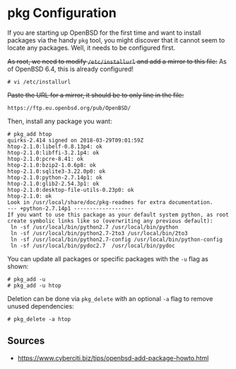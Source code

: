 # pkg Configuration

If you are starting up OpenBSD for the first time and want to install packages via the handy `pkg` tool, you might discover that it cannot seem to locate any packages. Well, it needs to be configured first.

~~As root, we need to modify `/etc/installurl` and add a mirror to this file:~~ As of OpenBSD 6.4, this is already configured!

```
# vi /etc/installurl
```

~~Paste the URL for a mirror, it should be to only line in the file:~~

```
https://ftp.eu.openbsd.org/pub/OpenBSD/
```

Then, install any package you want:

```
# pkg_add htop
quirks-2.414 signed on 2018-03-29T09:01:59Z
htop-2.1.0:libelf-0.8.13p4: ok
htop-2.1.0:libffi-3.2.1p4: ok
htop-2.1.0:pcre-8.41: ok
htop-2.1.0:bzip2-1.0.6p8: ok
htop-2.1.0:sqlite3-3.22.0p0: ok
htop-2.1.0:python-2.7.14p1: ok
htop-2.1.0:glib2-2.54.3p1: ok
htop-2.1.0:desktop-file-utils-0.23p0: ok
htop-2.1.0: ok
Look in /usr/local/share/doc/pkg-readmes for extra documentation.
--- +python-2.7.14p1 -------------------
If you want to use this package as your default system python, as root
create symbolic links like so (overwriting any previous default):
 ln -sf /usr/local/bin/python2.7 /usr/local/bin/python
 ln -sf /usr/local/bin/python2.7-2to3 /usr/local/bin/2to3
 ln -sf /usr/local/bin/python2.7-config /usr/local/bin/python-config
 ln -sf /usr/local/bin/pydoc2.7  /usr/local/bin/pydoc
```

You can update all packages or specific packages with the `-u` flag as shown:

```
# pkg_add -u
# pkg_add -u htop
```

Deletion can be done via `pkg_delete` with an optional `-a` flag to remove unused dependencies:

```
# pkg_delete -a htop
```

## Sources
* https://www.cyberciti.biz/tips/openbsd-add-package-howto.html